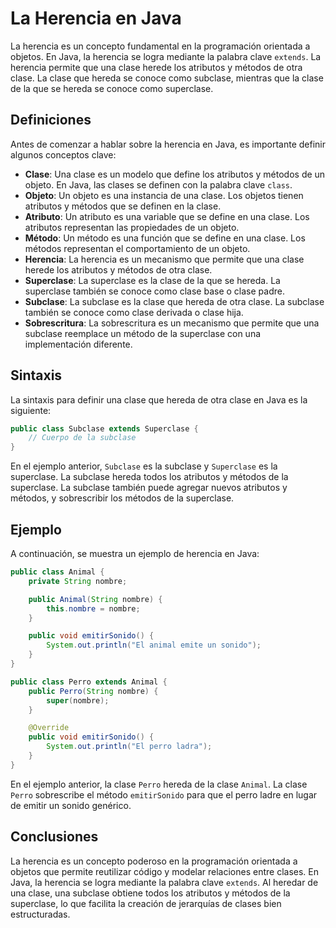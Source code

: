 # La Herencia en Java

La herencia es un concepto fundamental en la programación orientada a objetos. En Java, la herencia se logra mediante la
palabra clave `extends`. La herencia permite que una clase herede los atributos y métodos de otra clase. La clase que
hereda se conoce como subclase, mientras que la clase de la que se hereda se conoce como superclase.

## Definiciones

Antes de comenzar a hablar sobre la herencia en Java, es importante definir algunos conceptos clave:

- **Clase**: Una clase es un modelo que define los atributos y métodos de un objeto. En Java, las clases se definen con
  la palabra clave `class`.
- **Objeto**: Un objeto es una instancia de una clase. Los objetos tienen atributos y métodos que se definen en la
  clase.
- **Atributo**: Un atributo es una variable que se define en una clase. Los atributos representan las propiedades de un
  objeto.
- **Método**: Un método es una función que se define en una clase. Los métodos representan el comportamiento de un
  objeto.
- **Herencia**: La herencia es un mecanismo que permite que una clase herede los atributos y métodos de otra clase.
- **Superclase**: La superclase es la clase de la que se hereda. La superclase también se conoce como clase base o clase
  padre.
- **Subclase**: La subclase es la clase que hereda de otra clase. La subclase también se conoce como clase derivada o
  clase hija.
- **Sobrescritura**: La sobrescritura es un mecanismo que permite que una subclase reemplace un método de la superclase
  con una implementación diferente.

## Sintaxis

La sintaxis para definir una clase que hereda de otra clase en Java es la siguiente:

```java
public class Subclase extends Superclase {
    // Cuerpo de la subclase
}
```

En el ejemplo anterior, `Subclase` es la subclase y `Superclase` es la superclase. La subclase hereda todos los
atributos y métodos de la superclase. La subclase también puede agregar nuevos atributos y métodos, y sobrescribir los
métodos de la superclase.

## Ejemplo

A continuación, se muestra un ejemplo de herencia en Java:

```java
public class Animal {
    private String nombre;

    public Animal(String nombre) {
        this.nombre = nombre;
    }

    public void emitirSonido() {
        System.out.println("El animal emite un sonido");
    }
}
```

```java
public class Perro extends Animal {
    public Perro(String nombre) {
        super(nombre);
    }

    @Override
    public void emitirSonido() {
        System.out.println("El perro ladra");
    }
}
```

En el ejemplo anterior, la clase `Perro` hereda de la clase `Animal`. La clase `Perro` sobrescribe el método
`emitirSonido` para que el perro ladre en lugar de emitir un sonido genérico.

## Conclusiones

La herencia es un concepto poderoso en la programación orientada a objetos que permite reutilizar código y modelar
relaciones entre clases. En Java, la herencia se logra mediante la palabra clave `extends`. Al heredar de una clase, una
subclase obtiene todos los atributos y métodos de la superclase, lo que facilita la creación de jerarquías de clases
bien estructuradas.